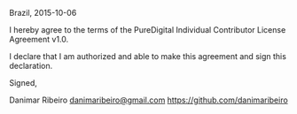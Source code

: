 Brazil, 2015-10-06

I hereby agree to the terms of the PureDigital Individual Contributor License
Agreement v1.0.

I declare that I am authorized and able to make this agreement and sign this
declaration.

Signed,

Danimar Ribeiro danimaribeiro@gmail.com https://github.com/danimaribeiro
